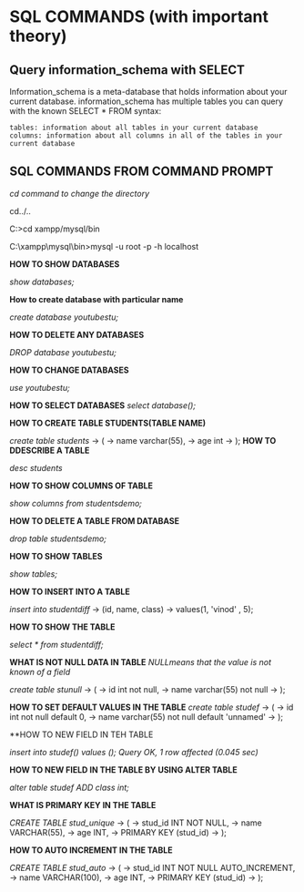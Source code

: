 # SQL COMMANDS (with important theory)

## Query information_schema with SELECT

Information_schema is a meta-database that holds information about your current database. information_schema has multiple tables you can query with the known SELECT * FROM syntax:

    tables: information about all tables in your current database
    columns: information about all columns in all of the tables in your current database 


## SQL COMMANDS FROM COMMAND PROMPT

*cd command to change the directory*

cd../..

C:\>cd xampp/mysql/bin

C:\xampp\mysql\bin>mysql -u root -p -h localhost

**HOW TO SHOW DATABASES**

_show databases;_

**How to create database with particular name**

_create database youtubestu;_

**HOW TO DELETE ANY DATABASES**

_DROP database youtubestu;_

**HOW TO CHANGE DATABASES**

_use youtubestu;_


**HOW TO SELECT DATABASES**
_select database();_


**HOW TO CREATE TABLE STUDENTS(TABLE NAME)**

_create table students_
    -> (
    -> name varchar(55),
    -> age int
    -> );
**HOW TO DDESCRIBE A TABLE**

_desc students_

**HOW TO SHOW COLUMNS OF TABLE**

_show columns from studentsdemo;_

**HOW TO DELETE A TABLE FROM DATABASE**

_drop table studentsdemo;_

**HOW TO SHOW TABLES**

_show tables;_

**HOW TO INSERT INTO A TABLE**

_insert into studentdiff_
    -> (id, name, class)
    -> values(1, 'vinod' , 5);


**HOW TO SHOW THE TABLE**

_select * from studentdiff;_


**WHAT IS NOT NULL DATA IN TABLE**
_NULLmeans that the value is not known of a field_

_create table stunull_
    -> (
    -> id int not null,
    -> name varchar(55) not null
    -> );

**HOW TO SET DEFAULT VALUES IN THE TABLE**
_create table studef_
    -> (
    -> id int not null default 0,
    -> name varchar(55) not null default 'unnamed'
    -> );


**HOW TO NEW FIELD IN TEH TABLE

_insert into studef() values ();_
_Query OK, 1 row affected (0.045 sec)_

**HOW TO NEW FIELD IN THE TABLE BY USING ALTER TABLE**

_alter table studef ADD class int;_

**WHAT IS PRIMARY KEY IN THE TABLE**

_CREATE TABLE stud_unique_
    -> (
    -> stud_id INT NOT NULL,
    -> name VARCHAR(55),
    -> age INT,
    -> PRIMARY KEY (stud_id)
    -> );

**HOW TO AUTO INCREMENT IN THE TABLE**

_CREATE TABLE stud_auto_
    -> (
    -> stud_id INT NOT NULL AUTO_INCREMENT,
    -> name VARCHAR(100),
    -> age INT,
    -> PRIMARY KEY (stud_id)
    -> );
